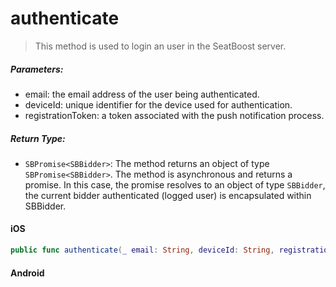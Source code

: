 # authenticate

> This method is used to login an user in the SeatBoost server.

##### Parameters:

* email: the email address of the user being authenticated.
* deviceId: unique identifier for the device used for authentication.
* registrationToken: a token associated with the push notification process.

##### Return Type:

* ```SBPromise<SBBidder>```: The method returns an object of type ```SBPromise<SBBidder>```. The method is asynchronous and returns a promise. In this case, the promise resolves to an object of type ```SBBidder```, the current bidder authenticated (logged user) is encapsulated within SBBidder.


<!-- tabs:start -->

#### **iOS**

```swift
public func authenticate(_ email: String, deviceId: String, registrationToken: String) -> SBPromise<SBBidder> 
```

#### **Android**

```kotlin
```

<!-- tabs:end -->